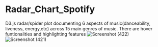 # Radar_Chart_Spotify

D3.js radar/spider plot documenting 6 aspects of music(danceability, liveness, energy,etc) across 15 main genres of music. There are hover funtionalities and highlighting features
![Screenshot (422)](https://github.com/Rxbrooks15/Radar_Chart_Spotify/assets/112977778/7167efda-311c-4f53-a310-111fb375bba5)
![Screenshot (421)](https://github.com/Rxbrooks15/Radar_Chart_Spotify/assets/112977778/cfe60548-5b6f-4771-915e-412f216c6b22)
